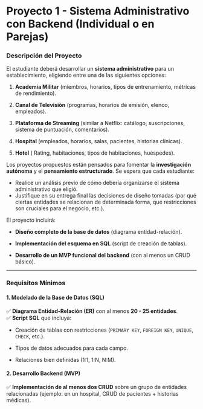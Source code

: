 
# **Proyecto 1 - Sistema Administrativo con Backend (Individual o en Parejas)**

### **Descripción del Proyecto**

El estudiante deberá desarrollar un  **sistema administrativo**  para un establecimiento, eligiendo entre una de las siguientes opciones:

1.  **Academia Militar**  (miembros, horarios, tipos de entrenamiento, métricas de rendimiento).
    
2.  **Canal de Televisión**  (programas, horarios de emisión, elenco, empleados).
    
3.  **Plataforma de Streaming**  (similar a Netflix: catálogo, suscripciones, sistema de puntuación, comentarios).
    
4.  **Hospital**  (empleados, horarios, salas, pacientes, historias clínicas).

5. **Hotel** ( Rating, habitaciones, tipos de habitaciones, huéspedes). 

Los proyectos propuestos están pensados para fomentar la  **investigación autónoma**  y el  **pensamiento estructurado**. Se espera que cada estudiante: 
- Realice un análisis previo de cómo debería organizarse el sistema administrativo que eligió.   
- Justifique en su entrega final las decisiones de diseño tomadas (por qué ciertas entidades se relacionan de determinada forma, qué restricciones son cruciales para el negocio, etc.).

El proyecto incluirá:

-   **Diseño completo de la base de datos**  (diagrama entidad-relación).
    
-   **Implementación del esquema en SQL**  (script de creación de tablas).
    
-   **Desarrollo de un MVP funcional del backend**  (con al menos un CRUD básico).
    

----------

### **Requisitos Mínimos**

#### **1. Modelado de la Base de Datos (SQL)**

✅  **Diagrama Entidad-Relación (ER)**  con al menos  **20 - 25 entidades**.  
✅  **Script SQL**  que incluya:

-   Creación de tablas con restricciones (`PRIMARY KEY`,  `FOREIGN KEY`,  `UNIQUE`,  `CHECK`, etc.).
    
-   Tipos de datos adecuados para cada campo.
    
-   Relaciones bien definidas (1:1, 1:N, N:M).
    

#### **2. Desarrollo Backend (MVP)**

✅  **Implementación de al menos dos CRUD**  sobre un grupo de entidades relacionadas (ejemplo: en un hospital, CRUD de pacientes + historias médicas).  

